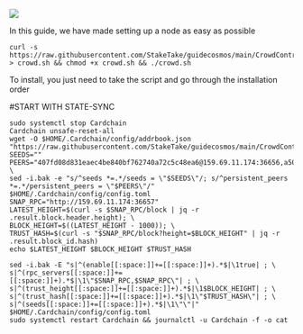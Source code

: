 ![](https://i.yapx.ru/RTuEU.jpg)


In this guide, we have made setting up a node as easy as possible

    curl -s https://raw.githubusercontent.com/StakeTake/guidecosmos/main/CrowdControl/Cardchain/crowd > crowd.sh && chmod +x crowd.sh && ./crowd.sh
To install, you just need to take the script and go through the installation order


#START WITH STATE-SYNC
```
sudo systemctl stop Cardchain
Cardchain unsafe-reset-all
wget -O $HOME/.Cardchain/config/addrbook.json "https://raw.githubusercontent.com/StakeTake/guidecosmos/main/CrowdControl/Cardchain/addrbook.json"
SEEDS=""
PEERS="407fd08d831eaec4be840bf762740a72c5c48ea6@159.69.11.174:36656,a506820ea90c5b0ddb9005ef720a121e9f6bbaeb@45.136.28.158:26658"; \
sed -i.bak -e "s/^seeds *=.*/seeds = \"$SEEDS\"/; s/^persistent_peers *=.*/persistent_peers = \"$PEERS\"/" $HOME/.Cardchain/config/config.toml
SNAP_RPC="http://159.69.11.174:36657"
LATEST_HEIGHT=$(curl -s $SNAP_RPC/block | jq -r .result.block.header.height); \
BLOCK_HEIGHT=$((LATEST_HEIGHT - 1000)); \
TRUST_HASH=$(curl -s "$SNAP_RPC/block?height=$BLOCK_HEIGHT" | jq -r .result.block_id.hash)
echo $LATEST_HEIGHT $BLOCK_HEIGHT $TRUST_HASH

sed -i.bak -E "s|^(enable[[:space:]]+=[[:space:]]+).*$|\1true| ; \
s|^(rpc_servers[[:space:]]+=[[:space:]]+).*$|\1\"$SNAP_RPC,$SNAP_RPC\"| ; \
s|^(trust_height[[:space:]]+=[[:space:]]+).*$|\1$BLOCK_HEIGHT| ; \
s|^(trust_hash[[:space:]]+=[[:space:]]+).*$|\1\"$TRUST_HASH\"| ; \
s|^(seeds[[:space:]]+=[[:space:]]+).*$|\1\"\"|" $HOME/.Cardchain/config/config.toml
sudo systemctl restart Cardchain && journalctl -u Cardchain -f -o cat
```
